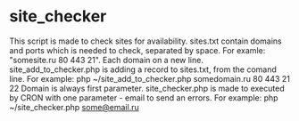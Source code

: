 # site_checker
This script is made to check sites for availability.
sites.txt contain domains and ports which is needed to check, separated by space. For examle: "somesite.ru 80 443 21". Each domain on a new line.
site_add_to_checker.php is adding a record to sites.txt, from the comand line. For example:
php ~/site_add_to_checker.php somedomain.ru 80 443 21 22
Domain is always first parameter.
site_checker.php is made to executed by CRON with one parameter - email to send an errors. For example:
php ~/site_checker.php some@email.ru
